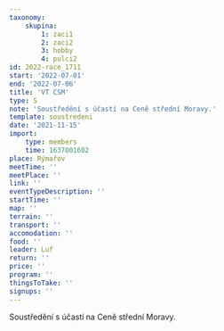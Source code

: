 ```yaml
---
taxonomy:
    skupina:
        1: zaci1
        2: zaci2
        3: hobby
        4: pulci2
id: 2022-race_1711
start: '2022-07-01'
end: '2022-07-06'
title: 'VT CSM'
type: S
note: 'Soustředění s účastí na Ceně střední Moravy.'
template: soustredeni
date: '2021-11-15'
import:
    type: members
    time: 1637001602
place: Rýmařov
meetTime: ''
meetPlace: ''
link: ''
eventTypeDescription: ''
startTime: ''
map: ''
terrain: ''
transport: ''
accomodation: ''
food: ''
leader: Luf
return: ''
price: ''
program: ''
thingsToTake: ''
signups: ''
---
```


Soustředění s účastí na Ceně střední Moravy.
